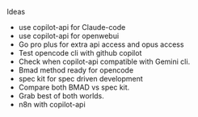 
Ideas

- use copilot-api for Claude-code
- use copilot-api for openwebui
- Go pro plus for extra api access and opus access
- Test opencode cli with github copilot
- Check when copilot-api compatible with Gemini cli.
- Bmad method ready for opencode 
- spec kit for spec driven development
- Compare both BMAD vs spec kit.
- Grab best of both worlds.
- n8n with copilot-api 